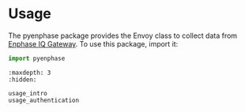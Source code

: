 # Usage

The pyenphase package provides the Envoy class to collect data from [Enphase IQ Gateway](https://enphase.com/en-us/products-and-services/envoy-and-combiner). To use this package, import it:

```python
import pyenphase
```

```{toctree}
:maxdepth: 3
:hidden:

usage_intro
usage_authentication

```
